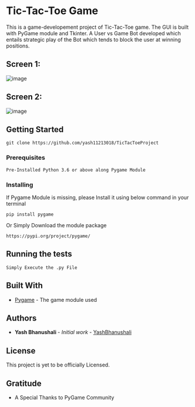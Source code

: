 # Tic-Tac-Toe Game

This is a game-developement project of Tic-Tac-Toe game. The GUI is built with PyGame module and Tkinter.
A User vs Game Bot developed which entails strategic play
of the Bot which tends to block the user at winning positions.

## Screen 1:
![image](https://github.com/yash11213018/TicTacToe/blob/master/images/tictac_screen1.JPG)
## Screen 2:
![image](https://github.com/yash11213018/TicTacToe/blob/master/images/tictac_screen2.JPG)


## Getting Started
```
git clone https://github.com/yash11213018/TicTacToeProject
```

### Prerequisites
```
Pre-Installed Python 3.6 or above along Pygame Module
```

### Installing

If Pygame Module is missing, please Install it using below command in your terminal


```
pip install pygame
```

Or Simply Download the module package

```
https://pypi.org/project/pygame/
```


## Running the tests

```
Simply Execute the .py File
```

## Built With

* [Pygame](https://pypi.org/project/pygame/) - The game module used

## Authors

* **Yash Bhanushali** - *Initial work* - [YashBhanushali](https://github.com/yash11213018)


## License

This project is yet to be officially Licensed.


## Gratitude

* A Special Thanks to PyGame Community

